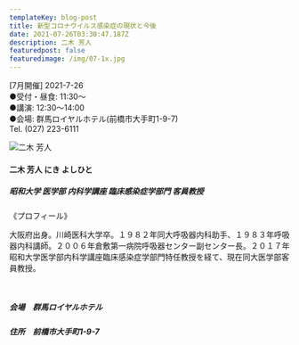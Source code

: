 ```yaml
---
templateKey: blog-post
title: 新型コロナウイルス感染症の現状と今後
date: 2021-07-26T03:30:47.187Z
description: 二木 芳人
featuredpost: false
featuredimage: /img/07-1x.jpg
---
```

\[7月開催] 2021-7-26\
●受付・昼食: 11:30〜 \
●講演: 12:30〜14:00 \
●会場: 群馬ロイヤルホテル(前橋市大手町1-9-7)\
Tel. (027) 223-6111

![二木 芳人](/img/07-1x.jpg "二木 芳人 にき よしひと")

#### 二木 芳人 にき よしひと

##### 昭和大学 医学部 内科学講座 臨床感染症学部門 客員教授

《プロフィール》

大阪府出身。川崎医科大学卒。１９８２年同大呼吸器内科助手、１９８３年呼吸器内科講師。２００６年倉敷第一病院呼吸器センター副センター長。２０１７年昭和大学医学部内科学講座臨床感染症学部門特任教授を経て、現在同大医学部客員教授。

<br />

##### 会場　群馬ロイヤルホテル

##### 住所　前橋市大手町1-9-7